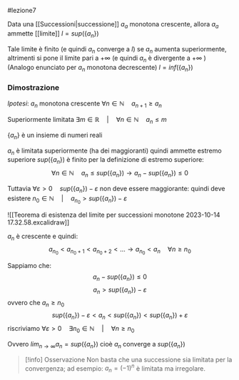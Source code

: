 #lezione7 

Data una [[Successioni|successione]] $a_{a}$ monotona crescente, allora $a_{a}$ ammette [[limite]] $l=sup(\{a_{n}\})$ 

Tale limite è finito (e quindi $a_{n}$ converge a $l$) se $a_{n}$ aumenta superiormente, altrimenti si pone il limite pari a $+\infty$ (e quindi $a_{n}$ è divergente a $+\infty$ )
(Analogo enunciato per $a_{n}$ monotona decrescente)
$l = inf(\{a_{n}\})$
### Dimostrazione
*Ipotesi*: $a_{n}$ monotona crescente $\forall n \in \mathbb{N} \quad a_{n+1} \geq a_{n}$

Superiormente limitata $\exists m \in \mathbb{R} \quad | \quad \forall n \in \mathbb{N} \quad a_{n} \leq m$

$\{a_{n}\}$ è un insieme di numeri reali

$a_{n}$ è limitata superiormente (ha dei maggioranti) quindi ammette estremo superiore ${sup(\{a_{n}\})}$ è finito per la definizione di estremo superiore:
$$\forall n \in \mathbb{N} \quad a_{n} \leq sup(\{a_{n}\}) \rightarrow a_{n} -sup(\{a_{n}\}) \leq0$$

Tuttavia $\forall \varepsilon >0 \quad sup(\{a_{n}\}) - \varepsilon$  non deve essere maggiorante: quindi deve esistere $n_{0} \in \mathbb{N} \quad | \quad a_{n_{0}} > sup(\{a_{n}\})-\varepsilon$

![[Teorema di esistenza del limite per successioni monotone 2023-10-14 17.32.58.excalidraw]]

$a_{n}$ è crescente e quindi:
$$a_{n_{0}} < a_{n_{0}+1} < a_{n_{0}+2} < \ldots \rightarrow a_{n_{0}} < a_{n}\quad \forall n \geq n_{0}$$

Sappiamo che:
$$a_{n} -sup(\{a_{n}\}) \leq 0$$
$$a_{n} > sup(\{a_{n}\}) - \varepsilon$$
ovvero che $a_{n} \geq n_{0}$ 
$$sup(\{a_{n}\})-\varepsilon<a_{n}<sup(\{a_{n}\})<sup(\{a_{n}\})+\varepsilon$$
riscriviamo $\forall \varepsilon > 0 \quad \exists n_{0} \in \mathbb{N} \quad|\quad \forall n\geq n_0$

Ovvero $lim_{n \to \infty} a_{n}=sup(\{a_{n}\})$ cioè $a_{n}$ converge a $sup(\{a_{n}\})$ 


> [!info] Osservazione
Non basta che una successione sia limitata per la convergenza; ad esempio: $a_{n}=(-1)^{n}$ è limitata ma irregolare.

